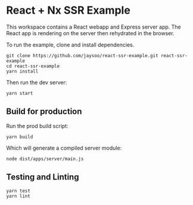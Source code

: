 # React + Nx SSR Example

This workspace contains a React webapp and Express server app. The React app is rendering on the server then rehydrated in the browser.

To run the example, clone and install dependencies.

```
git clone https://github.com/jaysoo/react-ssr-example.git react-ssr-example
cd react-ssr-example
yarn install
```

Then run the dev server:

```
yarn start
```

## Build for production

Run the prod build script:

```
yarn build
```

Which will generate a compiled server module:

```
node dist/apps/server/main.js
```

## Testing and Linting

```
yarn test
yarn lint
```
